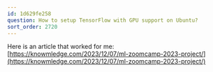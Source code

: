 ```yaml
---
id: 1d629fe258
question: How to setup TensorFlow with GPU support on Ubuntu?
sort_order: 2720
---
```


Here is an article that worked for me: [https://knowmledge.com/2023/12/07/ml-zoomcamp-2023-project/](https://knowmledge.com/2023/12/07/ml-zoomcamp-2023-project/)

